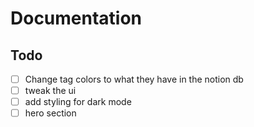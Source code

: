 # Documentation

## Todo

- [ ] Change tag colors to what they have in the notion db
- [ ] tweak the ui
- [ ] add styling for dark mode
- [ ] hero section
